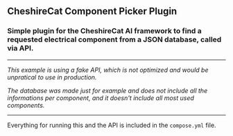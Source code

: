 ## CheshireCat Component Picker Plugin

### Simple plugin for the CheshireCat AI framework to find a requested electrical component from a JSON database, called via API.

---

_This example is using a fake API, which is not optimized and would be unpratical to use in production._

_The database was made just for example and does not include all the informations per component, and it doesn't include all most used components._

---

Everything for running this and the API is included in the `compose.yml` file.